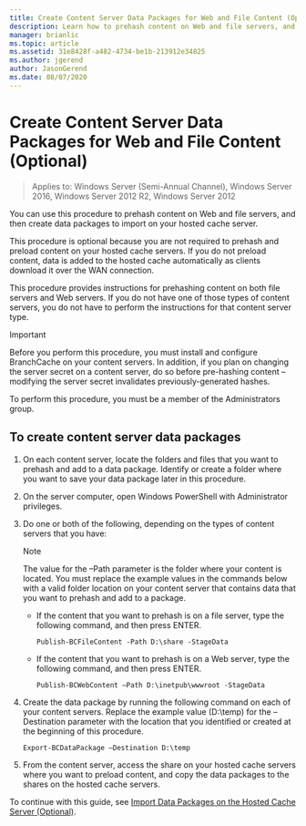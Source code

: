 ```yaml
---
title: Create Content Server Data Packages for Web and File Content (Optional)
description: Learn how to prehash content on Web and file servers, and then create data packages to import on your hosted cache server.
manager: brianlic
ms.topic: article
ms.assetid: 31e8428f-a482-4734-be1b-213912e34825
ms.author: jgerend
author: JasonGerend
ms.date: 08/07/2020
---
```


# Create Content Server Data Packages for Web and File Content (Optional)

>Applies to: Windows Server (Semi-Annual Channel), Windows Server 2016, Windows Server 2012 R2, Windows Server 2012

You can use this procedure to prehash content on Web and file servers, and then create data packages to import on your hosted cache server.

This procedure is optional because you are not required to prehash and preload content on your hosted cache servers. If you do not preload content, data is added to the hosted cache automatically as clients download it over the WAN connection.

This procedure provides instructions for prehashing content on both file servers and Web servers. If you do not have one of those types of content servers, you do not have to perform the instructions for that content server type.

>[!IMPORTANT]
>Before you perform this procedure, you must install and configure BranchCache on your content servers. In addition, if you plan on changing the server secret on a content server, do so before pre\-hashing content – modifying the server secret invalidates previously\-generated hashes.

To perform this procedure, you must be a member of the Administrators group.

## To create content server data packages

1. On each content server, locate the folders and files that you want to prehash and add to a data package. Identify or create a folder where you want to save your data package later in this procedure.

2. On the server computer, open Windows PowerShell with Administrator privileges.

3. Do one or both of the following, depending on the types of content servers that you have:

    > [!NOTE]
    > The value for the –Path parameter is the folder where your content is located. You must replace the example values in the commands below with a valid folder location on your content server that contains data that you want to prehash and add to a package.

    - If the content that you want to prehash is on a file server, type the following command, and then press ENTER.

        ```
        Publish-BCFileContent -Path D:\share -StageData
        ```

    -   If the content that you want to prehash is on a Web server, type the following command, and then press ENTER.

        ```
        Publish-BCWebContent –Path D:\inetpub\wwwroot -StageData
        ```

4. Create the data package by running the following command on each of your content servers. Replace the example value \(D:\\temp\) for the –Destination parameter with the location that you identified or created at the beginning of this procedure.

    ```
    Export-BCDataPackage –Destination D:\temp
    ```

5. From the content server, access the share on your hosted cache servers where you want to preload content, and copy the data packages to the shares on the hosted cache servers.

To continue with this guide, see [Import Data Packages on the Hosted Cache Server &#40;Optional&#41;](9-Bc-Import-Data.md).

